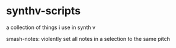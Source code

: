 # synthv-scripts

a collection of things i use in synth v

smash-notes: violently set all notes in a selection to the same pitch